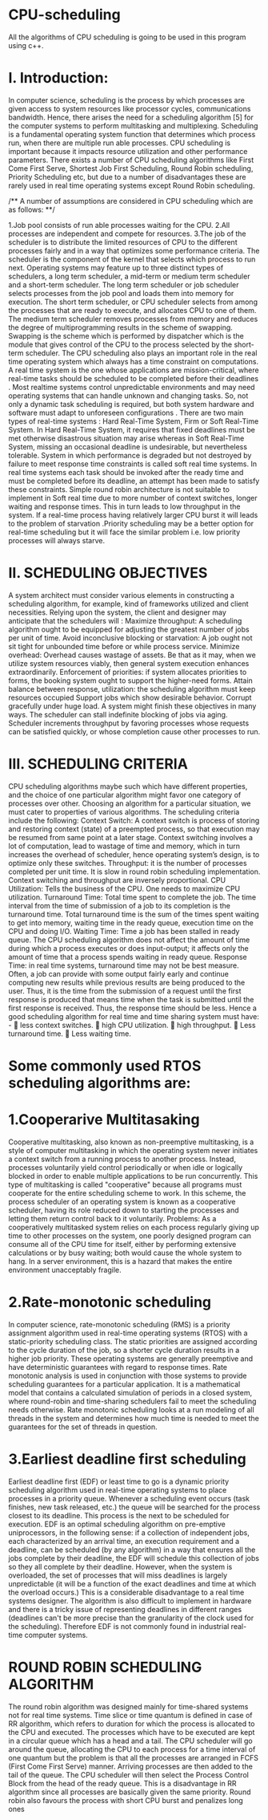 # CPU-scheduling
All the algorithms of CPU scheduling is going to be used in this program using c++.
# I. Introduction:
In computer science, scheduling is the process by which processes are given
access to system resources like processor cycles, communications bandwidth.
Hence, there arises the need for a scheduling algorithm [5] for the computer
systems to perform multitasking and multiplexing.
Scheduling is a fundamental operating system function that determines which
process run, when there are multiple run able processes. CPU scheduling is
important because it impacts resource utilization and other performance
parameters. There exists a number of CPU scheduling algorithms like First
Come First Serve, Shortest Job First Scheduling, Round Robin scheduling,
Priority Scheduling etc, but due to a number of disadvantages these are rarely
used in real time operating systems except Round Robin scheduling.

/** A number of assumptions are considered in CPU scheduling which are as
follows: **/

1.Job pool consists of run able processes waiting for the CPU.
2.All processes are independent and compete for resources.
3.The job of the scheduler is to distribute the limited resources of
CPU to the different processes fairly and in a way that optimizes
some performance criteria.
The scheduler is the component of the kernel that selects which process to run
next. Operating systems may feature up to three distinct types of schedulers, a
long term scheduler, a mid-term or medium term scheduler and a short-term
scheduler. The long term scheduler or job scheduler selects processes from the
job pool and loads them into memory for execution. The short term scheduler,
or CPU scheduler selects from among the processes that are ready to execute,
and allocates CPU to one of them. The medium term scheduler removes
processes from memory and reduces the degree of multiprogramming results
in the scheme of swapping. Swapping is the scheme which is performed by
dispatcher which is the module that gives control of the CPU to the process
selected by the short-term scheduler.
The CPU scheduling also plays an important role in the real time operating
system which always has a time constraint on computations. A real time
system is the one whose applications are mission-critical, where real-time
tasks should be scheduled to be completed before their deadlines . Most realtime systems control unpredictable environments and may need operating
systems that can handle unknown and changing tasks. So, not only a dynamic
task scheduling is required, but both system hardware and software must
adapt to unforeseen configurations .
There are two main types of real-time systems : Hard Real-Time System, Firm
or Soft Real-Time System. In Hard Real-Time System, it requires that fixed
deadlines must be met otherwise disastrous situation may arise whereas in
Soft Real-Time System, missing an occasional deadline is undesirable, but
nevertheless tolerable. System in which performance is degraded but not
destroyed by failure to meet response time constraints is called soft real time
systems.
In real time systems each task should be invoked after the ready time and
must be completed before its deadline, an attempt has been made to
satisfy these constraints. Simple round robin architecture is not suitable to
implement in Soft real time due to more number of context switches,
longer waiting and response times. This in turn leads to low throughput in
the system. If a real-time process having relatively larger CPU burst it will
leads to the problem of starvation .Priority scheduling may be a better
option for real-time scheduling but it will face the similar problem i.e. low
priority processes will always starve.

# II. SCHEDULING OBJECTIVES
A system architect must consider various elements in constructing a scheduling
algorithm, for example, kind of frameworks utilized and client necessities.
Relying upon the system, the client and designer may anticipate that the
schedulers will :
Maximize throughput: A scheduling algorithm ought to be equipped for
adjusting the greatest number of jobs per unit of time.
Avoid inconclusive blocking or starvation: A job ought not sit tight
for unbounded time before or while process service.
Minimize overhead: Overhead causes wastage of assets. Be that as it
may, when we utilize system resources viably, then general system
execution enhances extraordinarily.
Enforcement of priorities: if system allocates priorities to forms, the
booking system ought to support the higher-need forms.
Attain balance between response, utilization: the scheduling
algorithm must keep resources occupied
Support jobs which show desirable behavior.
Corrupt gracefully under huge load.
A system might finish these objectives in many ways. The scheduler can
stall indefinite blocking of jobs via aging. Scheduler increments throughput
by favoring processes whose requests can be satisfied quickly, or whose
completion cause other processes to run.
# III. SCHEDULING CRITERIA
CPU scheduling algorithms maybe such which have different properties, and
the choice of one particular algorithm might favor one category of processes
over other. Choosing an algorithm for a particular situation, we must cater to
properties of various algorithms. The scheduling criteria include the
following:
Context Switch: A context switch is process of storing and restoring
context (state) of a preempted process, so that execution may be resumed
from same point at a later stage. Context switching involves a lot of
computation, lead to wastage of time and memory, which in turn
increases the overhead of scheduler, hence operating system’s design, is
to optimize only these switches.
Throughput: it is the number of processes completed per unit time. It is
slow in round robin scheduling implementation. Context switching and
throughput are inversely proportional.
CPU Utilization: Tells the business of the CPU. One needs to
maximize CPU utilization.
Turnaround Time: Total time spent to complete the job. The time
interval from the time of submission of a job to its completion is the
turnaround time. Total turnaround time is the sum of the times spent
waiting to get into memory, waiting time in the ready queue, execution
time on the CPU and doing I/O.
Waiting Time: Time a job has been stalled in ready queue. The CPU
scheduling algorithm does not affect the amount of time during which a
process executes or does input-output; it affects only the amount of time
that a process spends waiting in ready queue.
Response Time: in real time systems, turnaround time may not be best
measure. Often, a job can provide with some output fairly early and
continue computing new results while previous results are being
produced to the user. Thus, it is the time from the submission of a
request until the first response is produced that means time when the
task is submitted until the first response is received. Thus, the response
time should be less.
Hence a good scheduling algorithm for real time and time sharing system must
have: -
 less context switches.
 high CPU utilization.
 high throughput.
 Less turnaround time.
 Less waiting
time.

# Some commonly used RTOS scheduling algorithms are:
# 1.Cooperarive Multitasaking
Cooperative multitasking, also known as non-preemptive multitasking, is a
style of computer multitasking in which the operating system never initiates
a context switch from a running process to another process. Instead, processes
voluntarily yield control periodically or when idle or logically blocked in order
to enable multiple applications to be run concurrently. This type of multitasking
is called "cooperative" because all programs must cooperate for the entire
scheduling scheme to work. In this scheme, the process scheduler of an
operating system is known as a cooperative scheduler, having its role reduced
down to starting the processes and letting them return control back to it
voluntarily.
Problems:
As a cooperatively multitasked system relies on each process regularly
giving up time to other processes on the system, one poorly designed program
can consume all of the CPU time for itself, either by performing extensive
calculations or by busy waiting; both would cause the whole system to hang. In 
a server environment, this is a hazard that makes the entire environment
unacceptably fragile.
# 2.Rate-monotonic scheduling
In computer science, rate-monotonic scheduling (RMS) is a priority
assignment algorithm used in real-time operating systems (RTOS) with a
static-priority scheduling class. The static priorities are assigned according to
the cycle duration of the job, so a shorter cycle duration results in a higher
job priority.
These operating systems are generally preemptive and have deterministic
guarantees with regard to response times. Rate monotonic analysis is used in
conjunction with those systems to provide scheduling guarantees for a
particular application.
It is a mathematical model that contains a calculated simulation of periods in
a closed system, where round-robin and time-sharing schedulers fail to meet
the scheduling needs otherwise. Rate monotonic scheduling looks at a run
modeling of all threads in the system and determines how much time is
needed to meet the guarantees for the set of threads in question.

# 3.Earliest deadline first scheduling
Earliest deadline first (EDF) or least time to go is a dynamic
priority scheduling algorithm used in real-time operating systems to place
processes in a priority queue. Whenever a scheduling event occurs (task finishes,
new task released, etc.) the queue will be searched for the process closest to its
deadline. This process is the next to be scheduled for execution.
EDF is an optimal scheduling algorithm on pre-emptive uniprocessors, in the
following sense: if a collection of independent jobs, each characterized by an
arrival time, an execution requirement and a deadline, can be scheduled (by any
algorithm) in a way that ensures all the jobs complete by their deadline,
the EDF will schedule this collection of jobs so they all complete by their
deadline.
However, when the system is overloaded, the set of processes that will
miss deadlines is largely unpredictable (it will be a function of the exact
deadlines and time at which the overload occurs.) This is a considerable
disadvantage to a real time systems designer. The algorithm is also difficult to
implement in hardware and there is a tricky issue of representing deadlines in
different ranges (deadlines can't be more precise than the granularity of the clock
used for the scheduling). Therefore EDF is not commonly found in industrial
real-time computer systems.

# ROUND ROBIN SCHEDULING ALGORITHM
The round robin algorithm was designed mainly for time-shared systems not
for real time systems. Time slice or time quantum is defined in case of RR
algorithm, which refers to duration for which the process is allocated to the
CPU and executed.
The processes which have to be executed are kept in a circular queue which has
a head and a tail. The CPU scheduler will go around the queue, allocating the
CPU to each process for a time interval of one quantum but the problem is that
all the processes are arranged in FCFS (First Come First Serve) manner.
Arriving processes are then added to the tail of the queue.
The CPU scheduler will then select the Process Control Block from the head of
the ready queue. This is a disadvantage in RR algorithm since all processes are
basically given the same priority. Round robin also favours the process with
short CPU burst and penalizes long ones
